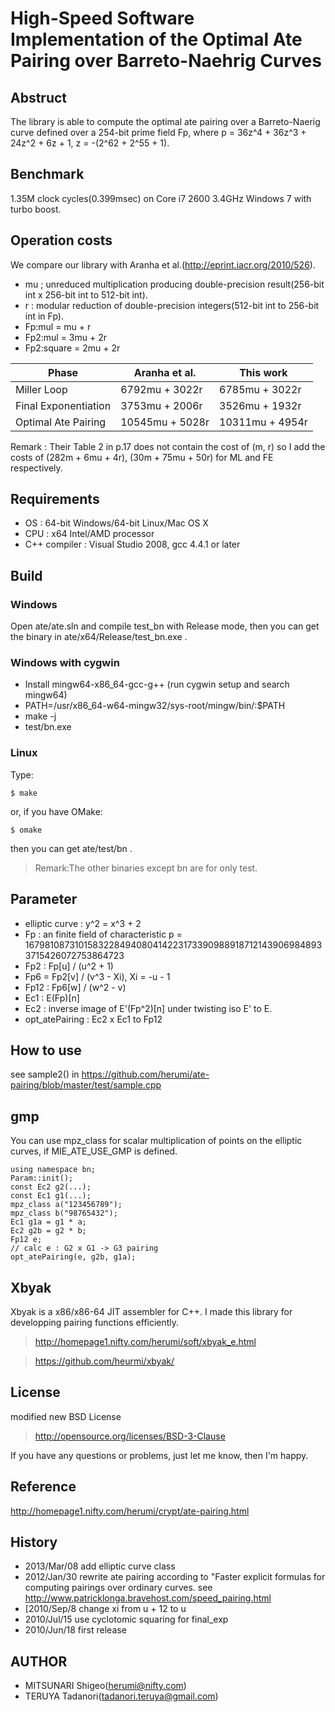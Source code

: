 
High-Speed Software Implementation of the Optimal Ate Pairing over Barreto-Naehrig Curves
=============

Abstruct
-------------

The library is able to compute the optimal ate pairing over a Barreto-Naerig curve defined over a 254-bit prime field Fp,
where p = 36z^4 + 36z^3 + 24z^2 + 6z + 1, z = -(2^62 + 2^55 + 1).

Benchmark
-------------

1.35M clock cycles(0.399msec) on Core i7 2600 3.4GHz Windows 7 with turbo boost.

Operation costs
-------------

We compare our library with Aranha et al.(http://eprint.iacr.org/2010/526).

* mu ; unreduced multiplication producing double-precision result(256-bit int x 256-bit int to 512-bit int).
* r : modular reduction of double-precision integers(512-bit int to 256-bit int in Fp).
* Fp:mul = mu + r
* Fp2:mul = 3mu + 2r
* Fp2:square = 2mu + 2r

Phase               | Aranha et al. | This work
--------------------|---------------|---------------
Miller Loop         | 6792mu + 3022r| 6785mu + 3022r
Final Exponentiation| 3753mu + 2006r| 3526mu + 1932r
Optimal Ate Pairing |10545mu + 5028r|10311mu + 4954r

Remark : Their Table 2 in p.17 does not contain the cost of (m, r) so
I add the costs of (282m + 6mu + 4r), (30m + 75mu + 50r) for ML and FE respectively.

Requirements
-------------

* OS : 64-bit Windows/64-bit Linux/Mac OS X
* CPU : x64 Intel/AMD processor
* C++ compiler : Visual Studio 2008, gcc 4.4.1 or later

Build
-------------

### Windows

Open ate/ate.sln and compile test_bn with Release mode,
then you can get the binary in ate/x64/Release/test_bn.exe .

### Windows with cygwin

* Install mingw64-x86_64-gcc-g++ (run cygwin setup and search mingw64)
* PATH=/usr/x86_64-w64-mingw32/sys-root/mingw/bin/:$PATH
* make -j
* test/bn.exe

### Linux

Type:

    $ make

or, if you have OMake:

    $ omake

then you can get ate/test/bn .

>Remark:The other binaries except bn are for only test.

Parameter
-------------
* elliptic curve : y^2 = x^3 + 2
* Fp : an finite field of characteristic p = 16798108731015832284940804142231733909889187121439069848933715426072753864723
* Fp2 : Fp[u] / (u^2 + 1)
* Fp6 = Fp2[v] / (v^3 - Xi), Xi = -u - 1
* Fp12 : Fp6[w] / (w^2 - v)
* Ec1 : E(Fp)[n]
* Ec2 : inverse image of E'(Fp^2)[n] under twisting iso E' to E.
* opt_atePairing : Ec2 x Ec1 to Fp12

How to use
-------------

see sample2() in https://github.com/herumi/ate-pairing/blob/master/test/sample.cpp

gmp
-------------
You can use mpz_class for scalar multiplication of points on the elliptic curves,
if MIE_ATE_USE_GMP is defined.

    using namespace bn;
    Param::init();
    const Ec2 g2(...);
    const Ec1 g1(...);
    mpz_class a("123456789");
    mpz_class b("98765432");
    Ec1 g1a = g1 * a;
	Ec2 g2b = g2 * b;
    Fp12 e;
	// calc e : G2 x G1 -> G3 pairing
    opt_atePairing(e, g2b, g1a);


Xbyak
-------------

Xbyak is a x86/x86-64 JIT assembler for C++.
I made this library for developping pairing functions efficiently.

>http://homepage1.nifty.com/herumi/soft/xbyak_e.html

>https://github.com/heurmi/xbyak/

License
-------------

modified new BSD License

>http://opensource.org/licenses/BSD-3-Clause

If you have any questions or problems, just let me know, then I'm happy.

Reference
-------------

http://homepage1.nifty.com/herumi/crypt/ate-pairing.html

History
-------------
* 2013/Mar/08 add elliptic curve class
* 2012/Jan/30 rewrite ate pairing according to
  "Faster explicit formulas for computing pairings over ordinary curves.
  see http://www.patricklonga.bravehost.com/speed_pairing.html
* [2010/Sep/8 change xi from u + 12 to u
* 2010/Jul/15 use cyclotomic squaring for final_exp
* 2010/Jun/18 first release

AUTHOR
-------------

* MITSUNARI Shigeo(herumi@nifty.com)
* TERUYA Tadanori(tadanori.teruya@gmail.com)
